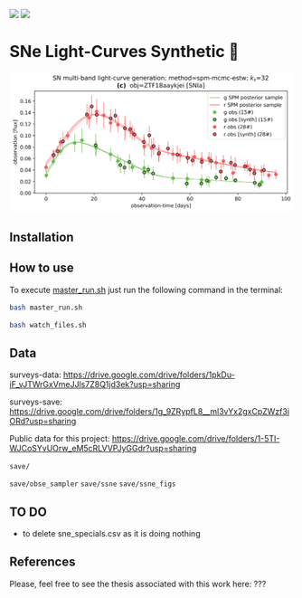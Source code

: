 ![](https://img.shields.io/badge/python-3.7-orange) ![](https://img.shields.io/badge/status-cleaning-green)
# SNe Light-Curves Synthetic 🌟

![](imgs/ZTF18aaykjei.png)

## Installation

## How to use
To execute [master_run.sh](master_run.sh) just run the following command in the terminal:
```bash
bash master_run.sh
```

```bash
bash watch_files.sh
```

## Data

surveys-data: https://drive.google.com/drive/folders/1pkDu-iF_vJTWrGxVmeJJls7Z8Q1jd3ek?usp=sharing


surveys-save: https://drive.google.com/drive/folders/1g_9ZRypfL8__ml3vYx2gxCpZWzf3iORd?usp=sharing

Public data for this project: https://drive.google.com/drive/folders/1-5TI-WJCoSYvUOrw_eM5cRLVVPJyGGdr?usp=sharing

`save/`

`save/obse_sampler`
`save/ssne`
`save/ssne_figs`

## TO DO
- to delete sne_specials.csv as it is doing nothing

## References
Please, feel free to see the thesis associated with this work here: ???